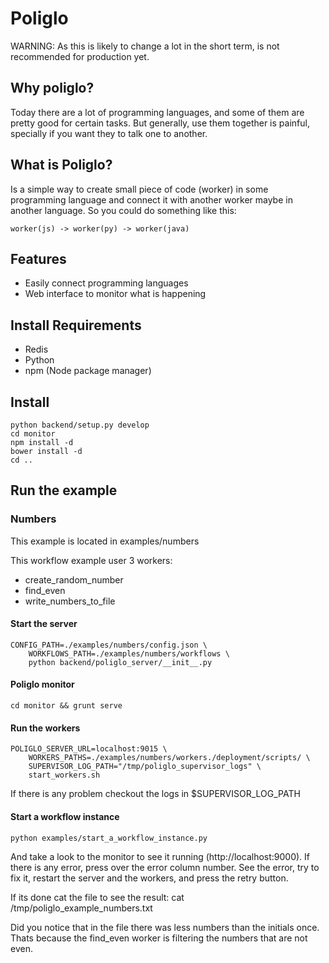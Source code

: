 Poliglo
=======

WARNING: As this is likely to change a lot in the short term, is not recommended for production yet.

## Why poliglo?
Today there are a lot of programming languages, and some of them are pretty good for certain tasks.
But generally, use them together is painful, specially if you want they to talk one to another.
## What is Poliglo?
Is a simple way to create small piece of code (worker) in some programming language and connect it with another worker maybe in another language. So you could do something like this:

    worker(js) -> worker(py) -> worker(java)

## Features
+ Easily connect programming languages
+ Web interface to monitor what is happening

## Install Requirements
 * Redis
 * Python
 * npm (Node package manager)

## Install
    python backend/setup.py develop
    cd monitor
    npm install -d
    bower install -d
    cd ..


## Run the example
### Numbers
This example is located in
    examples/numbers

This workflow example user 3 workers:
+ create_random_number
+ find_even
+ write_numbers_to_file

#### Start the server
    CONFIG_PATH=./examples/numbers/config.json \
        WORKFLOWS_PATH=./examples/numbers/workflows \
        python backend/poliglo_server/__init__.py
#### Poliglo monitor
    cd monitor && grunt serve

#### Run the workers
    POLIGLO_SERVER_URL=localhost:9015 \
        WORKERS_PATHS=./examples/numbers/workers./deployment/scripts/ \
        SUPERVISOR_LOG_PATH="/tmp/poliglo_supervisor_logs" \
        start_workers.sh

If there is any problem checkout the logs in $SUPERVISOR_LOG_PATH

#### Start a workflow instance
    python examples/start_a_workflow_instance.py

And take a look to the monitor to see it running (http://localhost:9000).
If there is any error, press over the error column number. See the error, try to fix it, restart the server and the workers, and press the retry button.

If its done cat the file to see the result:
cat /tmp/poliglo_example_numbers.txt

Did you notice that in the file there was less numbers than the initials once. Thats because the find_even worker is filtering the numbers that are not even.







